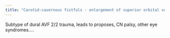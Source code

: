 ```yaml
---
title: "Carotid-cavernous fistfuls - enlargement of superior orbital vein &amp; shunting within the sinus."
---
```

Subtype of dural AVF 2/2 trauma, leads to proposes, CN palsy, other eye syndromes....


